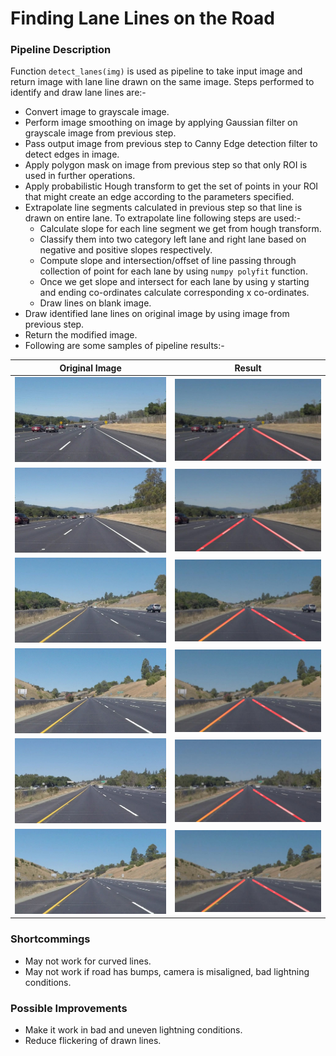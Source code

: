 # **Finding Lane Lines on the Road** 

### Pipeline Description

Function `detect_lanes(img)` is used as pipeline to take input image and return image with lane line drawn on the same image. Steps performed to identify and draw lane lines are:-
  - Convert image to grayscale image.
  - Perform image smoothing on image by applying Gaussian filter on grayscale image from previous step.
  - Pass output image from previous step to Canny Edge detection filter to detect edges in image.
  - Apply polygon mask on image from previous step so that only ROI is used in further operations.
  - Apply probabilistic Hough transform to get the set of points in your ROI that might create an edge according to the parameters specified.
  - Extrapolate line segments calculated in previous step so that line is drawn on entire lane. To extrapolate line following steps are used:-
  	* Calculate slope for each line segment we get from hough transform.
  	* Classify them into two category left lane and right lane based on negative and positive slopes respectively.
  	* Compute slope and intersection/offset of line passing through collection of point for each lane by using `numpy polyfit` function.
  	* Once we get slope and intersect for each lane by using y starting and ending co-ordinates calculate corresponding x co-ordinates.
  	* Draw lines on blank image.
- Draw identified lane lines on original image by using image from previous step.
- Return the modified image.
- Following are some samples of pipeline results:-

| Original Image  | Result |
| ------------- | ------------- |
| ![alt text](test_images/solidWhiteCurve.jpg "Original Image")  | ![alt text](test_images_output/solidWhiteCurve.jpg "Result")  |
| ![alt text](test_images/solidWhiteRight.jpg "Original Image")  | ![alt text](test_images_output/solidWhiteRight.jpg "Result")  |
| ![alt text](test_images/solidYellowCurve.jpg "Original Image")  | ![alt text](test_images_output/solidYellowCurve.jpg "Result")  |
| ![alt text](test_images/solidYellowCurve2.jpg "Original Image")  | ![alt text](test_images_output/solidYellowCurve2.jpg "Result")  |
| ![alt text](test_images/solidYellowLeft.jpg "Original Image")  | ![alt text](test_images_output/solidYellowLeft.jpg "Result")  |
| ![alt text](test_images/whiteCarLaneSwitch.jpg "Original Image")  | ![alt text](test_images_output/whiteCarLaneSwitch.jpg "Result")  |

### Shortcommings
- May not work for curved lines.
- May not work if road has bumps, camera is misaligned, bad lightning conditions.

### Possible Improvements
- Make it work in bad and uneven lightning conditions.
- Reduce flickering of drawn lines.